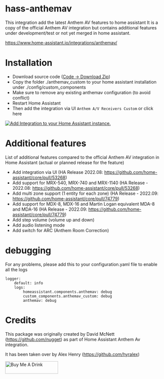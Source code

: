 # hass-anthemav

This integration add the latest Anthem AV features to home assistant
It is a copy of the official Anthem AV integration but contains additional features under development/test or not yet merged in home assistant.

https://www.home-assistant.io/integrations/anthemav/

# Installation

* Download source code ([Code -> Download Zip](https://github.com/Hyralex/hass-anthemav/archive/refs/heads/master.zip)) 
* Copy the folder ./anthemav_custom to your home assistant installation under ./config/custom_components
* Make sure to remove any existing anthemav configuration (to avoid conflict)
* Restart Home Assistant
* Then add the integration via UI `Anthem A/V Receivers Custom` or click here

[![Add Integration to your Home Assistant instance.](https://my.home-assistant.io/badges/config_flow_start.svg)](https://my.home-assistant.io/redirect/config_flow_start/?domain=anthemav_custom)

# Additional features
List of additional features compared to the official Anthem AV integration in Home Assistant (actual or planned release for the feature)
* Add integration via UI (HA Release 2022.08: https://github.com/home-assistant/core/pull/53268)
* Add support for MRX-540, MRX-740 and MRX-1140 (HA Release - 2022.08: https://github.com/home-assistant/core/pull/53268)
* Add multi zone support (1 entity for each zone) (HA Release - 2022.09: https://github.com/home-assistant/core/pull/74779)
* Add support for MDX-8, MDX-16 and Martin Logan equivalent MDA-8 and MDA-16 (HA Release - 2022.09: https://github.com/home-assistant/core/pull/74779)
* Add step volume (volume up and down)
* Add audio listening mode
* Add switch for ARC (Anthem Room Correction)

# debugging
For any problems, please add this to your configuration.yaml file to enable all the logs

    logger:
        default: info
        logs:
            homeassistant.components.anthemav: debug
            custom_components.anthemav_custom: debug
            anthemav: debug

# Credits
This package was originally created by David McNett (https://github.com/nugget) as part of Home Assistant Anthem Av integration.

It has been taken over by Alex Henry (https://github.com/hyralex)


<a href="https://www.buymeacoffee.com/hyralex" target="_blank"><img src="https://cdn.buymeacoffee.com/buttons/v2/default-red.png" alt="Buy Me A Drink" style="height: 40px !important;width: 170px !important;" ></a>

